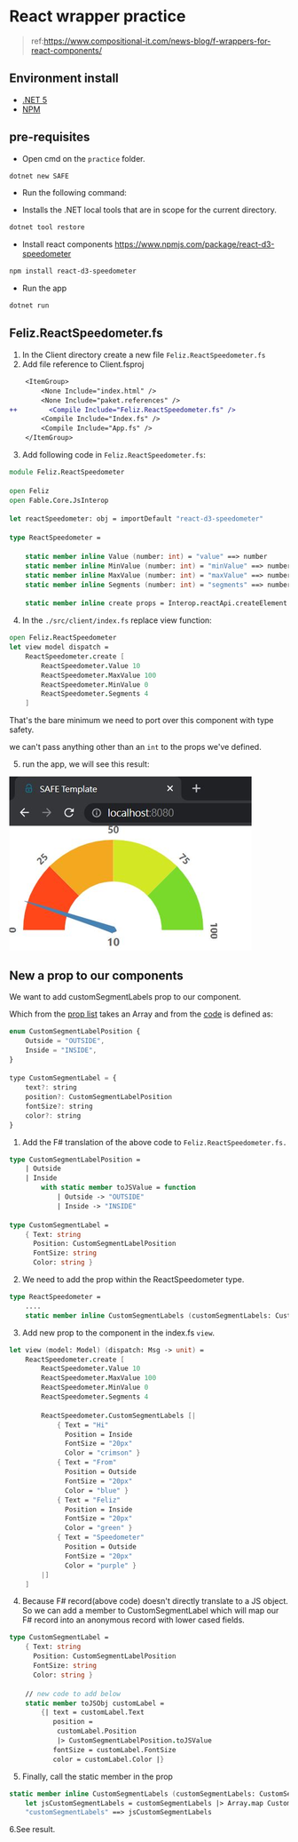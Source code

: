 # React wrapper practice

> ref:<https://www.compositional-it.com/news-blog/f-wrappers-for-react-components/>

## Environment install

* [.NET 5](https://dotnet.microsoft.com/download/dotnet/5.0)
* [NPM](https://www.npmjs.com/get-npm)

## pre-requisites

* Open cmd on the `practice` folder.

```powershell
dotnet new SAFE
```

* Run the following command:

* Installs the .NET local tools that are in scope for the current directory.

```powershell
dotnet tool restore
```

- Install react components <https://www.npmjs.com/package/react-d3-speedometer>

```powershell
npm install react-d3-speedometer
```

* Run the app

```powershell
dotnet run
```

## Feliz.ReactSpeedometer.fs

1. In the Client directory create a new file `Feliz.ReactSpeedometer.fs`
2. Add file reference to Client.fsproj

```diff
    <ItemGroup>
        <None Include="index.html" />
        <None Include="paket.references" />
++        <Compile Include="Feliz.ReactSpeedometer.fs" />
        <Compile Include="Index.fs" />
        <Compile Include="App.fs" />
    </ItemGroup>
```

3. Add following code in `Feliz.ReactSpeedometer.fs`:

```fsharp
module Feliz.ReactSpeedometer

open Feliz
open Fable.Core.JsInterop

let reactSpeedometer: obj = importDefault "react-d3-speedometer"

type ReactSpeedometer =

    static member inline Value (number: int) = "value" ==> number
    static member inline MinValue (number: int) = "minValue" ==> number
    static member inline MaxValue (number: int) = "maxValue" ==> number
    static member inline Segments (number: int) = "segments" ==> number

    static member inline create props = Interop.reactApi.createElement (reactSpeedometer, createObj !!props)
```

4. In the `./src/client/index.fs` replace view function:

```fsharp
open Feliz.ReactSpeedometer
let view model dispatch =
    ReactSpeedometer.create [
        ReactSpeedometer.Value 10
        ReactSpeedometer.MaxValue 100
        ReactSpeedometer.MinValue 0
        ReactSpeedometer.Segments 4
    ]
```

That's the bare minimum we need to port over this component with type safety.

we can't pass anything other than an `int` to the props we've defined.

5. run the app, we will see this result:

![](./img/1.JPG)

## New a prop to our components

We want to add customSegmentLabels prop to our component.

Which from the [prop list](https://www.npmjs.com/package/react-d3-speedometer) takes an Array<CustomSegmentLabel> and from the [code](https://github.com/palerdot/react-d3-speedometer/blob/HEAD/src/index.d.ts) is defined as:

```javaScript
enum CustomSegmentLabelPosition {
    Outside = "OUTSIDE",
    Inside = "INSIDE",
}

type CustomSegmentLabel = {
    text?: string
    position?: CustomSegmentLabelPosition
    fontSize?: string
    color?: string
}
```

1. Add the F# translation of the above code to `Feliz.ReactSpeedometer.fs.`

```fsharp
type CustomSegmentLabelPosition =
    | Outside
    | Inside
        with static member toJSValue = function 
            | Outside -> "OUTSIDE"
            | Inside -> "INSIDE"

type CustomSegmentLabel =
    { Text: string
      Position: CustomSegmentLabelPosition
      FontSize: string
      Color: string }
```

2. We need to add the prop within the ReactSpeedometer type.

```fsharp
type ReactSpeedometer =
    ....
    static member inline CustomSegmentLabels (customSegmentLabels: CustomSegmentLabel []) = "customSegmentLabels" ==> customSegmentLabels
```

3. Add new prop to the component in the index.fs `view`.

```fsharp
let view (model: Model) (dispatch: Msg -> unit) =
    ReactSpeedometer.create [
        ReactSpeedometer.Value 10
        ReactSpeedometer.MaxValue 100
        ReactSpeedometer.MinValue 0
        ReactSpeedometer.Segments 4

        ReactSpeedometer.CustomSegmentLabels [|
            { Text = "Hi"
              Position = Inside
              FontSize = "20px"
              Color = "crimson" }
            { Text = "From"
              Position = Outside
              FontSize = "20px"
              Color = "blue" }
            { Text = "Feliz"
              Position = Inside
              FontSize = "20px"
              Color = "green" }
            { Text = "Speedometer"
              Position = Outside
              FontSize = "20px"
              Color = "purple" }
        |]
    ]
```

4. Because F# record(above code) doesn't directly translate to a JS object. So we can add a member to CustomSegmentLabel which will map our F# record into an anonymous record with lower cased fields.

```fsharp
type CustomSegmentLabel =
    { Text: string
      Position: CustomSegmentLabelPosition
      FontSize: string
      Color: string }

    // new code to add below
    static member toJSObj customLabel =
        {| text = customLabel.Text
           position =
            customLabel.Position
            |> CustomSegmentLabelPosition.toJSValue
           fontSize = customLabel.FontSize
           color = customLabel.Color |}
```

5. Finally, call the static member in the prop

```fsharp
static member inline CustomSegmentLabels (customSegmentLabels: CustomSegmentLabel []) =
    let jsCustomSegmentLabels = customSegmentLabels |> Array.map CustomSegmentLabel.toJSObj
    "customSegmentLabels" ==> jsCustomSegmentLabels
```

6.See result.
